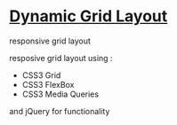 <h1><a href="https://maximoushilal.github.io/grid-layout/" target="_blank">Dynamic Grid Layout</a></h1>


responsive grid layout

resposive grid layout using :
- CSS3 Grid
- CSS3 FlexBox
- CSS3 Media Queries

and jQuery for functionality
